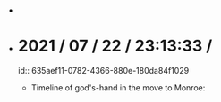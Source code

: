 -
- # 2021 / 07 / 22 / 23:13:33 /
  id:: 635aef11-0782-4366-880e-180da84f1029
	- Timeline of god's-hand in the move to Monroe:
	  
	  <!-- Exported from TiddlyWiki at 19:18, 22nd October 2022 -->